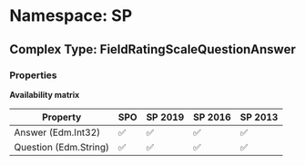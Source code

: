 # Namespace: SP

## Complex Type: FieldRatingScaleQuestionAnswer

### Properties

**Availability matrix**

Property | SPO | SP 2019 | SP 2016 | SP 2013
----------|-----|---------|---------|--------
Answer (Edm.Int32) | ✅ | ✅ | ✅ | ✅
Question (Edm.String) | ✅ | ✅ | ✅ | ✅
